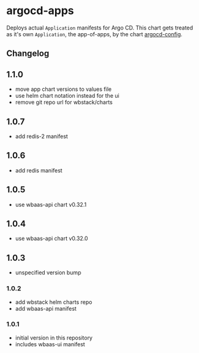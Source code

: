 # argocd-apps

Deploys actual `Application` manifests for Argo CD. This chart gets treated as it's own `Application`, the app-of-apps, by the chart [argocd-config](../argocd-config/README.md).

## Changelog
## 1.1.0
- move app chart versions to values file
- use helm chart notation instead for the ui
- remove git repo url for wbstack/charts

## 1.0.7
- add redis-2 manifest

## 1.0.6
- add redis manifest

## 1.0.5
- use wbaas-api chart v0.32.1

## 1.0.4
- use wbaas-api chart v0.32.0

## 1.0.3
- unspecified version bump

### 1.0.2
- add wbstack helm charts repo
- add wbaas-api manifest 

### 1.0.1
- initial version in this repository
- includes wbaas-ui manifest